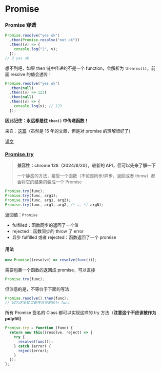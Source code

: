 # Promise

### Promise 穿透

```js
Promise.resolve("yes ok")
  .then(Promise.resolve("not ok"))
  .then((v) => {
    console.log("2", v);
  });
// 2 yes ok
```

想不到吧，如果 then 链中传递的不是一个 function，会解析为 `then(null)`，前面 resolve 的值会透传！

```js
Promise.resolve("yes ok")
  .then(null)
  .then((v) => 123)
  .then(null)
  .then((v) => {
    console.log(v); // 123
  });
```

**因此记住：永远都是往 `then()` 中传递函数！**

来自：[这篇](https://pouchdb.com/2015/05/18/we-have-a-problem-with-promises.html)（虽然是 15 年的文章，但是对 promise 的理解很好了）

[译文](http://fex.baidu.com/blog/2015/07/we-have-a-problem-with-promises/)

### [Promise.try](https://developer.mozilla.org/en-US/docs/Web/JavaScript/Reference/Global_Objects/Promise/try)

> **兼容性：chrome 128（2024/8/20），较新的 API，但可以先来了解一下**
>
> 一个静态的方法，接受一个函数（不论是同步/异步，返回或者 throw）都会将它的结果包装成一个 Promise

```javascript
Promise.try(func);
Promise.try(func, arg1);
Promise.try(func, arg1, arg2);
Promise.try(func, arg1, arg2, /* …, */ argN);
```

返回值：`Promise`

- fulfilled：函数同步的返回了一个值
- rejected：函数同步的 throw 了 error
- 异步 fulfilled 或者 rejected：函数返回了一个 promise

#### 用法

```javascript
new Promise((resolve) => resolve(func()));
```

需要包裹一个函数的返回成 promise，可以直接

```javascript
Promise.try(func);
```

但注意的是，不等价于下面的写法

```javascript
Promise.resolve().then(func);
// 因为这里其实是在异步的执行 func
```

所有 Promise 签名的 Class 都可以实现这样的 try 方法（**注意这个不应该被作为 polyfill）**

```javascript
Promise.try = function (func) {
  return new this((resolve, reject) => {
    try {
      resolve(func());
    } catch (error) {
      reject(error);
    }
  });
};
```
